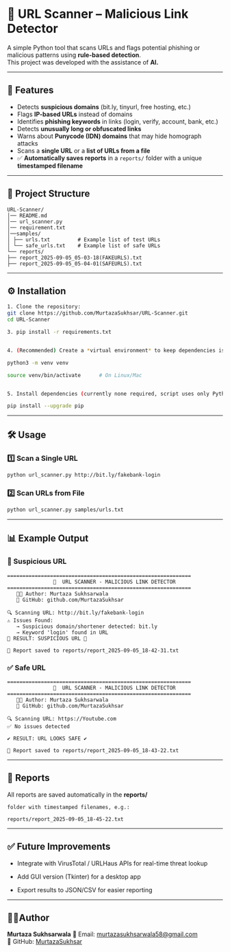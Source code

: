 # 🔎 URL Scanner – Malicious Link Detector

A simple Python tool that scans URLs and flags potential phishing or malicious patterns using **rule-based detection**.  
This project was developed with the assistance of **AI.**

---

## 🚀 Features
- Detects **suspicious domains** (bit.ly, tinyurl, free hosting, etc.)
- Flags **IP-based URLs** instead of domains
- Identifies **phishing keywords** in links (login, verify, account, bank, etc.)
- Detects **unusually long or obfuscated links**
- Warns about **Punycode (IDN) domains** that may hide homograph attacks
- Scans a **single URL** or a **list of URLs from a file**
- ✅ **Automatically saves reports** in a `reports/` folder with a unique **timestamped filename**

---

  ## 📂 Project Structure
  ```
  URL-Scanner/
│── README.md
│── url_scanner.py
│── requirement.txt
│──samples/
│ ├── urls.txt         # Example list of test URLs
│ └── safe_urls.txt    # Example list of safe URLs
└── reports/
├── report_2025-09-05_05-03-18(FAKEURLS).txt
├── report_2025-09-05_05-04-01(SAFEURLS).txt

```
---

## ⚙️ Installation
```bash
1. Clone the repository:
git clone https://github.com/MurtazaSukhsar/URL-Scanner.git
cd URL-Scanner

3. pip install -r requirements.txt


4. (Recommended) Create a *virtual environment* to keep dependencies isolated:

python3 -m venv venv

source venv/bin/activate      # On Linux/Mac


5. Install dependencies (currently none required, script uses only Python built-ins):

pip install --upgrade pip

```

---

## 🛠 Usage

### 1️⃣ Scan a Single URL
```bash
python url_scanner.py http://bit.ly/fakebank-login
```

### 2️⃣ Scan URLs from File
```bash
python url_scanner.py samples/urls.txt
```

---
## 📊 Example Output

### 🚨 Suspicious URL
```
============================================================
               🔎  URL SCANNER - MALICIOUS LINK DETECTOR
============================================================
   👨‍💻 Author: Murtaza Sukhsarwala
   🔗 GitHub: github.com/MurtazaSukhsar

🔍 Scanning URL: http://bit.ly/fakebank-login
⚠ Issues Found:
   → Suspicious domain/shortener detected: bit.ly
   → Keyword 'login' found in URL
🚨 RESULT: SUSPICIOUS URL 🚨

📄 Report saved to reports/report_2025-09-05_18-42-31.txt

```
### ✅ Safe URL
```
============================================================
               🔎  URL SCANNER - MALICIOUS LINK DETECTOR
============================================================
   👨‍💻 Author: Murtaza Sukhsarwala
   🔗 GitHub: github.com/MurtazaSukhsar

🔍 Scanning URL: https://Youtube.com
✅ No issues detected

✔ RESULT: URL LOOKS SAFE ✔

📄 Report saved to reports/report_2025-09-05_18-43-22.txt

```
---

## 📂 Reports
All reports are saved automatically in the **reports/**
```
folder with timestamped filenames, e.g.:

reports/report_2025-09-05_18-45-22.txt
```
---

## ✅ Future Improvements
- Integrate with VirusTotal / URLHaus APIs for real-time threat lookup

- Add GUI version (Tkinter) for a desktop app

- Export results to JSON/CSV for easier reporting

---

##  👨‍💻Author
**Murtaza Sukhsarwala**
📧 Email: murtazasukhsarwala58@gmail.com  
🔗 GitHub: [MurtazaSukhsar](https://github.com/MurtazaSukhsar)
